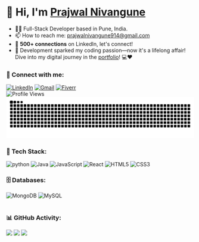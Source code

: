 <h1 align="left">👋 Hi, I'm <a href="https://www.linkedin.com/in/prajwal-nivangune/" target="_blank"> Prajwal Nivangune </a></h1>


- 👨‍💻 Full-Stack Developer based in Pune, India.
- 📫 How to reach me: [prajwalnivangune914@gmail.com](mailto:prajwalnivangune914@gmail.com)
- 🔗 **500+ connections** on LinkedIn, let's connect!
- 🚀 Development sparked my coding passion—now it's a lifelong affair! <br>Dive into my digital journey in the [portfolio](https://prajwal2431.github.io/portfolio_prajwal/)! 💻❤️

<h3 align="left">📲 Connect with me:</h3>
<div align="left">
  <a href="https://www.linkedin.com/in/prajwal-nivangune/"><img alt="LinkedIn" src="https://img.shields.io/badge/linkedin-%230077B5.svg?style=for-the-badge&logo=linkedin&logoColor=white"/></a>
  <a href="mailto:prajwalnivangune914@gmail.com"><img alt="Gmail" src="https://img.shields.io/badge/Gmail-D14836?style=for-the-badge&logo=gmail&logoColor=white"/></a>
  <a href="https://www.fiverr.com/s/qDPj7lg" target="_blank"><img alt="Fiverr" src="https://img.shields.io/badge/Fiverr-%2300B22D.svg?style=for-the-badge&logo=fiverr&logoColor=white"/></a>
</div>
<img src="https://komarev.com/ghpvc/?username=prajwal2431&style=flat-square&color=blue" alt="Profile Views" />

<img src="https://raw.githubusercontent.com/prajwal2431/prajwal2431/output/snake.svg" alt="Snake animation"/>


<h3 align="left">🚀 Tech Stack:</h3>
<div align="left">
<img alt="python" src="https://img.shields.io/badge/python-%23777BB.svg?style=for-the-badge&logo=python&logoColor=white"/>
<img alt="Java" src="https://img.shields.io/badge/Java-38B2AC?style=for-the-badge&logo=java&logoColor=white"/>
<img alt="JavaScript" src="https://img.shields.io/badge/javascript-%23323330.svg?style=for-the-badge&logo=javascript&logoColor=%23F7DF1E"/>
<img alt="React" src="https://img.shields.io/badge/react-%2320232a.svg?style=for-the-badge&logo=react&logoColor=%2361DAFB"/>
<img alt="HTML5" src="https://img.shields.io/badge/html5-%23E34F26.svg?style=for-the-badge&logo=html5&logoColor=white"/>
<img alt="CSS3" src="https://img.shields.io/badge/css3-%231572B6.svg?style=for-the-badge&logo=css3&logoColor=white"/> 
</div>


<h3 align="left">🗄️ Databases:</h3>
<div align="left">
  <img alt="MongoDB" src ="https://img.shields.io/badge/MongoDB-4EA94B?style=for-the-badge&logo=mongodb&logoColor=white"/>
  <img alt="MySQL" src="https://img.shields.io/badge/mysql-%2300f.svg?style=for-the-badge&logo=mysql&logoColor=white"/>
</div><br/>

<h3 align="left">📊 GitHub Activity:</h3>
<img src ="https://github-readme-stats.vercel.app/api?username=prajwal2431&theme=radical&show_icons=true&hide_border=false&count_private=true">
<img src= "https://github-readme-streak-stats.herokuapp.com/?user=prajwal2431&theme=radical&hide_border=false">
<img src= "https://github-readme-stats.vercel.app/api/top-langs/?username=prajwal2431&theme=radical&show_icons=true&hide_border=false&layout=compact">
